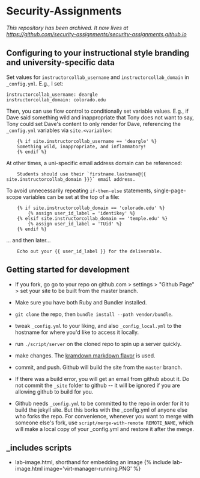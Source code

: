 # Security-Assignments

_This repository has been archived. It now lives at https://github.com/security-assignments/security-assignments.github.io_

## Configuring to your instructional style branding and university-specific data

Set values for `instructorcollab_username` and `instructorcollab_domain` in `_config.yml`. E.g., I set:

```
instructorcollab_username: deargle
instructorcollab_domain: colorado.edu
```

Then, you can use flow control to conditionally set variable values. E.g., if Dave said something wild and inappropriate that Tony does not want to say,
Tony could set Dave's content to only render for Dave, referencing the `_config.yml` variables via `site.<variable>`:


        {% if site.instructorcollab_username == 'deargle' %}
        Something wild, inappropriate, and inflammatory!
        {% endif %}


At other times, a uni-specific email address domain can be referenced:

        Students should use their `firstname.lastname@{{ site.instructorcollab_domain }}}` email address.


To avoid unnecessarily repeating `if-then-else` statements, single-page-scope variables can be set at the top of a file:

        {% if site.instructorcollab_domain == 'colorado.edu' %}
            {% assign user_id_label = 'identikey' %}
        {% elsif site.instructorcollab_domain == 'temple.edu' %}
            {% assign user_id_label = 'TUid' %}
        {% endif %}

... and then later...

        Echo out your {{ user_id_label }} for the deliverable.



## Getting started for development


* If you fork, go go to your repo on github.com > settings > "Github Page" > set your site to be built from the master branch.

* Make sure you have both Ruby and Bundler installed.

* `git clone` the repo, then `bundle install --path vendor/bundle`.

* tweak `_config.yml` to your liking, and also `_config_local.yml` to the hostname for where you'd like to access
it locally.

* run `./script/server` on the cloned repo to spin up a server quickly.

* make changes. The [kramdown markdown flavor](https://kramdown.gettalong.org/quickref.html) is used.
    
* commit, and push. Github will build the site from the `master` branch.

* If there was a build error, you will get an email from github about it. Do not commit the `_site` folder
to github -- it will be ignored if you are allowing github to build for you.

* Github needs `_config.yml` to be committed to the repo in order for it to build the jekyll site. But this borks with the _config.yml of anyone else who forks the repo. For convenience,
  whenever you want to merge with someone else's fork, use `script/merge-with-remote REMOTE_NAME`, which will make a local copy of your _config.yml and restore it after the merge.


## _includes scripts

*   lab-image.html, shorthand for embedding an image
        {% include lab-image.html image='virt-manager-running.PNG' %}

